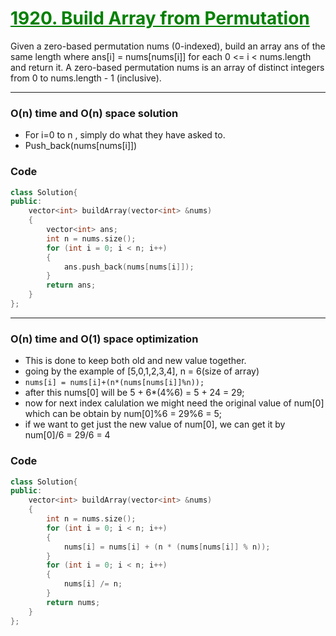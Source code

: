 # <a href="https://leetcode.com/problems/build-array-from-permutation/" style="color: green">1920. Build Array from Permutation</a>

Given a zero-based permutation nums (0-indexed), build an array ans of the same length where ans[i] = nums[nums[i]] for each 0 <= i < nums.length and return it.
A zero-based permutation nums is an array of distinct integers from 0 to nums.length - 1 (inclusive).

---

### O(n) time and O(n) space solution

- For i=0 to n , simply do what they have asked to.
- Push_back(nums[nums[i]])

### Code

```cpp
class Solution{
public:
    vector<int> buildArray(vector<int> &nums)
    {
        vector<int> ans;
        int n = nums.size();
        for (int i = 0; i < n; i++)
        {
            ans.push_back(nums[nums[i]]);
        }
        return ans;
    }
};
```

---

### O(n) time and O(1) space optimization

- This is done to keep both old and new value together.
- going by the example of [5,0,1,2,3,4], n = 6(size of array)
- `nums[i] = nums[i]+(n*(nums[nums[i]]%n));`
- after this nums[0] will be 5 + 6\*(4%6) = 5 + 24 = 29;
- now for next index calulation we might need the original value of num[0] which can be obtain by num[0]%6 = 29%6 = 5;
- if we want to get just the new value of num[0], we can get it by num[0]/6 = 29/6 = 4

### Code

```cpp
class Solution{
public:
    vector<int> buildArray(vector<int> &nums)
    {
        int n = nums.size();
        for (int i = 0; i < n; i++)
        {
            nums[i] = nums[i] + (n * (nums[nums[i]] % n));
        }
        for (int i = 0; i < n; i++)
        {
            nums[i] /= n;
        }
        return nums;
    }
};
```
